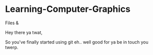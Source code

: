 # Learning-Computer-Graphics
Files &amp; 

Hey there ya twat,

So you've finally started using git eh.. well good for ya
be in touch you twerp.
